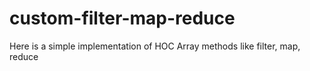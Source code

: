 # custom-filter-map-reduce
Here is a simple implementation of HOC Array methods like filter, map, reduce
